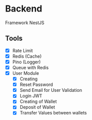 # Backend

Framework NestJS

## Tools

- [x] Rate Limit
- [x] Redis (Cache)
- [x] Pino (Logger)
- [x] Queue with Redis
- [x] User Module
  - [x] Creating
  - [x] Reset Password
  - [x] Send Email for User Validation
  - [x] Login JWT
  - [x] Creating of Wallet
  - [x] Deposit of Wallet
  - [x] Transfer Values between wallets